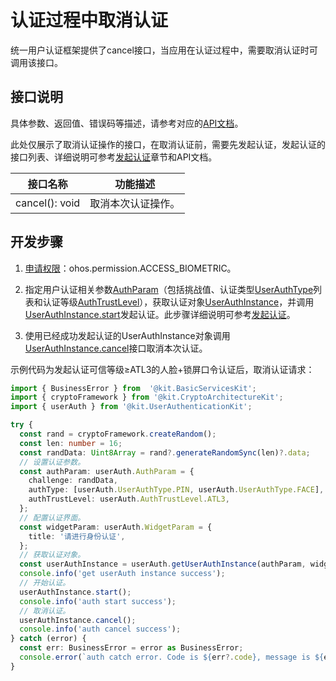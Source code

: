 # 认证过程中取消认证

<!--Kit: User Authentication Kit-->
<!--Subsystem: UserIAM-->
<!--Owner: @WALL_EYE-->
<!--SE: @lichangting518-->
<!--TSE: @jane_lz-->

统一用户认证框架提供了cancel接口，当应用在认证过程中，需要取消认证时可调用该接口。

## 接口说明

具体参数、返回值、错误码等描述，请参考对应的[API文档](../../reference/apis-user-authentication-kit/js-apis-useriam-userauth.md#cancel10)。

此处仅展示了取消认证操作的接口，在取消认证前，需要先发起认证，发起认证的接口列表、详细说明可参考[发起认证](start-authentication.md)章节和API文档。

| 接口名称 | 功能描述 | 
| -------- | -------- |
| cancel(): void | 取消本次认证操作。 | 

## 开发步骤

1. [申请权限](prerequisites.md#申请权限)：ohos.permission.ACCESS_BIOMETRIC。

2. 指定用户认证相关参数[AuthParam](../../reference/apis-user-authentication-kit/js-apis-useriam-userauth.md#authparam10)（包括挑战值、认证类型[UserAuthType](../../reference/apis-user-authentication-kit/js-apis-useriam-userauth.md#userauthtype8)列表和认证等级[AuthTrustLevel](../../reference/apis-user-authentication-kit/js-apis-useriam-userauth.md#authtrustlevel8)），获取认证对象[UserAuthInstance](../../reference/apis-user-authentication-kit/js-apis-useriam-userauth.md#userauthinstance10)，并调用[UserAuthInstance.start](../../reference/apis-user-authentication-kit/js-apis-useriam-userauth.md#start10)发起认证。此步骤详细说明可参考[发起认证](start-authentication.md)。

3. 使用已经成功发起认证的UserAuthInstance对象调用[UserAuthInstance.cancel](../../reference/apis-user-authentication-kit/js-apis-useriam-userauth.md#cancel10)接口取消本次认证。

示例代码为发起认证可信等级≥ATL3的人脸+锁屏口令认证后，取消认证请求：

```ts
import { BusinessError } from  '@kit.BasicServicesKit';
import { cryptoFramework } from '@kit.CryptoArchitectureKit';
import { userAuth } from '@kit.UserAuthenticationKit';

try {
  const rand = cryptoFramework.createRandom();
  const len: number = 16;
  const randData: Uint8Array = rand?.generateRandomSync(len)?.data;
  // 设置认证参数。
  const authParam: userAuth.AuthParam = {
    challenge: randData,
    authType: [userAuth.UserAuthType.PIN, userAuth.UserAuthType.FACE],
    authTrustLevel: userAuth.AuthTrustLevel.ATL3,
  };
  // 配置认证界面。
  const widgetParam: userAuth.WidgetParam = {
    title: '请进行身份认证',
  };
  // 获取认证对象。
  const userAuthInstance = userAuth.getUserAuthInstance(authParam, widgetParam);
  console.info('get userAuth instance success');
  // 开始认证。
  userAuthInstance.start();
  console.info('auth start success');
  // 取消认证。
  userAuthInstance.cancel();
  console.info('auth cancel success');
} catch (error) {
  const err: BusinessError = error as BusinessError;
  console.error(`auth catch error. Code is ${err?.code}, message is ${err?.message}`);
}
```
